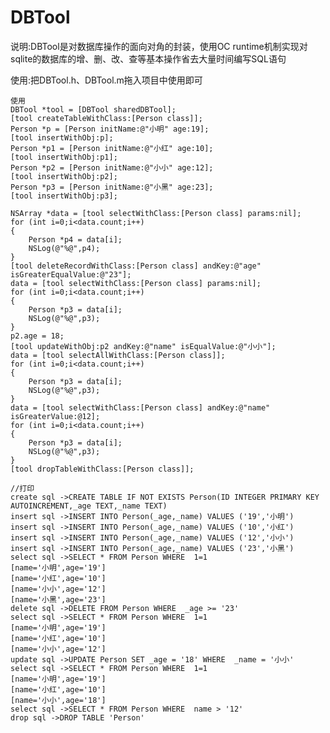 # DBTool
  
  说明:DBTool是对数据库操作的面向对角的封装，使用OC runtime机制实现对sqlite的数据库的增、删、改、查等基本操作省去大量时间编写SQL语句
  
  使用:把DBTool.h、DBTool.m拖入项目中使用即可
  
  
  
    使用
    DBTool *tool = [DBTool sharedDBTool];
    [tool createTableWithClass:[Person class]];
    Person *p = [Person initName:@"小明" age:19];
    [tool insertWithObj:p];
    Person *p1 = [Person initName:@"小红" age:10];
    [tool insertWithObj:p1];
    Person *p2 = [Person initName:@"小小" age:12];
    [tool insertWithObj:p2];
    Person *p3 = [Person initName:@"小黑" age:23];
    [tool insertWithObj:p3];
    
    NSArray *data = [tool selectWithClass:[Person class] params:nil];
    for (int i=0;i<data.count;i++)
    {
        Person *p4 = data[i];
        NSLog(@"%@",p4);
    }
    [tool deleteRecordWithClass:[Person class] andKey:@"age" isGreaterEqualValue:@"23"];
    data = [tool selectWithClass:[Person class] params:nil];
    for (int i=0;i<data.count;i++)
    {
        Person *p3 = data[i];
        NSLog(@"%@",p3);
    }
    p2.age = 18;
    [tool updateWithObj:p2 andKey:@"name" isEqualValue:@"小小"];
    data = [tool selectAllWithClass:[Person class]];
    for (int i=0;i<data.count;i++)
    {
        Person *p3 = data[i];
        NSLog(@"%@",p3);
    }
    data = [tool selectWithClass:[Person class] andKey:@"name" isGreaterValue:@12];
    for (int i=0;i<data.count;i++)
    {
        Person *p3 = data[i];
        NSLog(@"%@",p3);
    }
    [tool dropTableWithClass:[Person class]];
    
    //打印
    create sql ->CREATE TABLE IF NOT EXISTS Person(ID INTEGER PRIMARY KEY AUTOINCREMENT,_age TEXT,_name TEXT)
    insert sql ->INSERT INTO Person(_age,_name) VALUES ('19','小明')
    insert sql ->INSERT INTO Person(_age,_name) VALUES ('10','小红')
    insert sql ->INSERT INTO Person(_age,_name) VALUES ('12','小小')
    insert sql ->INSERT INTO Person(_age,_name) VALUES ('23','小黑')
    select sql ->SELECT * FROM Person WHERE  1=1
    [name='小明',age='19']
    [name='小红',age='10']
    [name='小小',age='12']
    [name='小黑',age='23']
    delete sql ->DELETE FROM Person WHERE  _age >= '23' 
    select sql ->SELECT * FROM Person WHERE  1=1
    [name='小明',age='19']
    [name='小红',age='10']
    [name='小小',age='12']
    update sql ->UPDATE Person SET _age = '18' WHERE  _name = '小小' 
    select sql ->SELECT * FROM Person WHERE  1=1
    [name='小明',age='19']
    [name='小红',age='10']
    [name='小小',age='18']
    select sql ->SELECT * FROM Person WHERE  name > '12'
    drop sql ->DROP TABLE 'Person'

